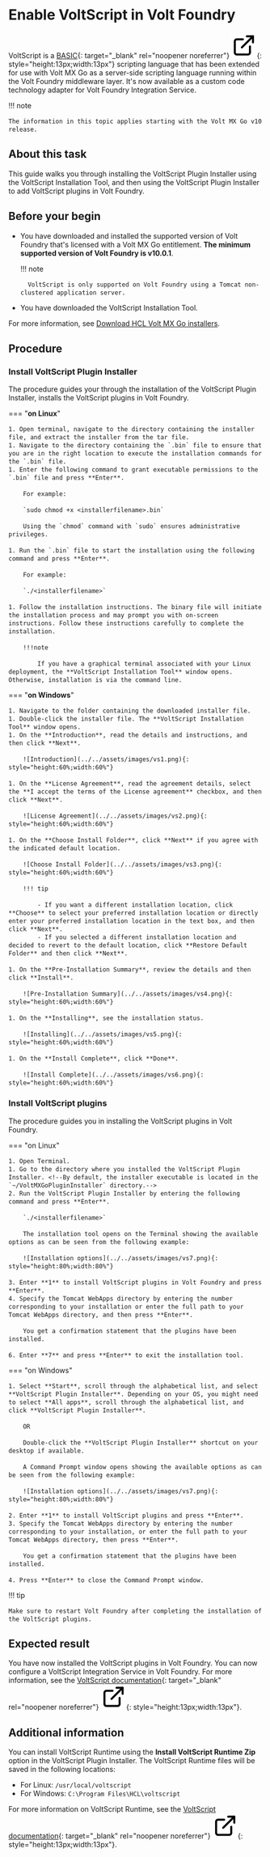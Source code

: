 # Enable VoltScript in Volt Foundry

VoltScript is a [BASIC](https://en.wikipedia.org/wiki/BASIC "Link opens a new tab"){: target="_blank" rel="noopener noreferrer"}&nbsp;![link image](../../assets/images/external-link.svg){: style="height:13px;width:13px"} scripting language that has been extended for use with Volt MX Go as a server-side scripting language running within the Volt Foundry middleware layer. It's now available as a custom code technology adapter for Volt Foundry Integration Service.

!!! note

    The information in this topic applies starting with the Volt MX Go v10 release.

## About this task

This guide walks you through installing the VoltScript Plugin Installer using the VoltScript Installation Tool, and then using the VoltScript Plugin Installer to add VoltScript plugins in Volt Foundry.

## Before your begin

- You have downloaded and installed the supported version of Volt Foundry that's licensed with a Volt MX Go entitlement. **The minimum supported version of Volt Foundry is v10.0.1**.

    !!! note

        VoltScript is only supported on Volt Foundry using a Tomcat non-clustered application server.

- You have downloaded the VoltScript Installation Tool.

For more information, see [Download HCL Volt MX Go installers](../../tutorials/installupgrade/portaldownload.md#for-volt-mx-go-v10).

## Procedure

### Install VoltScript Plugin Installer 

The procedure guides your through the installation of the VoltScript Plugin Installer, installs the VoltScript plugins in Volt Foundry.

=== "**on Linux**"

    1. Open terminal, navigate to the directory containing the installer file, and extract the installer from the tar file. 
    1. Navigate to the directory containing the `.bin` file to ensure that you are in the right location to execute the installation commands for the `.bin` file. 
    1. Enter the following command to grant executable permissions to the `.bin` file and press **Enter**. 
        
        For example:

        `sudo chmod +x <installerfilename>.bin`

        Using the `chmod` command with `sudo` ensures administrative privileges.

    1. Run the `.bin` file to start the installation using the following command and press **Enter**.
        
        For example:

        `./<installerfilename>`

    1. Follow the installation instructions. The binary file will initiate the installation process and may prompt you with on-screen instructions. Follow these instructions carefully to complete the installation.

        !!!note

            If you have a graphical terminal associated with your Linux deployment, the **VoltScript Installation Tool** window opens. Otherwise, installation is via the command line.  

=== "**on Windows**"

    1. Navigate to the folder containing the downloaded installer file. 
    1. Double-click the installer file. The **VoltScript Installation Tool** window opens. 
    1. On the **Introduction**, read the details and instructions, and then click **Next**.

        ![Introduction](../../assets/images/vs1.png){: style="height:60%;width:60%"}

    1. On the **License Agreement**, read the agreement details, select the **I accept the terms of the License agreement** checkbox, and then click **Next**.

        ![License Agreement](../../assets/images/vs2.png){: style="height:60%;width:60%"}

    1. On the **Choose Install Folder**, click **Next** if you agree with the indicated default location.

        ![Choose Install Folder](../../assets/images/vs3.png){: style="height:60%;width:60%"} 

        !!! tip

            - If you want a different installation location, click **Choose** to select your preferred installation location or directly enter your preferred installation location in the text box, and then click **Next**.
            - If you selected a different installation location and decided to revert to the default location, click **Restore Default Folder** and then click **Next**.

    1. On the **Pre-Installation Summary**, review the details and then click **Install**.

        ![Pre-Installation Summary](../../assets/images/vs4.png){: style="height:60%;width:60%"}

    1. On the **Installing**, see the installation status.

        ![Installing](../../assets/images/vs5.png){: style="height:60%;width:60%"}

    1. On the **Install Complete**, click **Done**.

        ![Install Complete](../../assets/images/vs6.png){: style="height:60%;width:60%"}

### Install VoltScript plugins

The procedure guides you in installing the VoltScript plugins in Volt Foundry.

=== "on Linux"

    1. Open Terminal.
    1. Go to the directory where you installed the VoltScript Plugin Installer. <!--By default, the installer executable is located in the `~/VoltMXGoPluginInstaller` directory.-->
    2. Run the VoltScript Plugin Installer by entering the following command and press **Enter**.

        `./<installerfilename>`

        The installation tool opens on the Terminal showing the available options as can be seen from the following example:

        ![Installation options](../../assets/images/vs7.png){: style="height:80%;width:80%"}

    3. Enter **1** to install VoltScript plugins in Volt Foundry and press **Enter**.
    4. Specify the Tomcat WebApps directory by entering the number corresponding to your installation or enter the full path to your Tomcat WebApps directory, and then press **Enter**.

        You get a confirmation statement that the plugins have been installed.

    6. Enter **7** and press **Enter** to exit the installation tool. 

=== "on Windows"

    1. Select **Start**, scroll through the alphabetical list, and select **VoltScript Plugin Installer**. Depending on your OS, you might need to select **All apps**, scroll through the alphabetical list, and click **VoltScript Plugin Installer**.

        OR

        Double-click the **VoltScript Plugin Installer** shortcut on your desktop if available. 

        A Command Prompt window opens showing the available options as can be seen from the following example:

        ![Installation options](../../assets/images/vs7.png){: style="height:80%;width:80%"}

    2. Enter **1** to install VoltScript plugins and press **Enter**.
    3. Specify the Tomcat WebApps directory by entering the number corresponding to your installation, or enter the full path to your Tomcat WebApps directory, then press **Enter**. 

        You get a confirmation statement that the plugins have been installed. 

    4. Press **Enter** to close the Command Prompt window.

!!! tip

    Make sure to restart Volt Foundry after completing the installation of the VoltScript plugins.  

## Expected result

You have now installed the VoltScript plugins in Volt Foundry. You can now configure a VoltScript Integration Service in Volt Foundry. For more information, see the [VoltScript documentation](https://help.hcl-software.com/docs/voltscript/early-access/index.html "Link opens a new tab"){: target="_blank" rel="noopener noreferrer"}&nbsp;![link image](../../assets/images/external-link.svg){: style="height:13px;width:13px"}.

## Additional information

You can install VoltScript Runtime using the **Install VoltScript Runtime Zip** option in the VoltScript Plugin Installer. The VoltScript Runtime files will be saved in the following locations:

- For Linux: `/usr/local/voltscript`
- For Windows: `C:\Program Files\HCL\voltscript`

For more information on VoltScript Runtime, see the [VoltScript documentation](https://help.hcl-software.com/docs/voltscript/early-access/index.html "Link opens a new tab"){: target="_blank" rel="noopener noreferrer"}&nbsp;![link image](../../assets/images/external-link.svg){: style="height:13px;width:13px"}.
